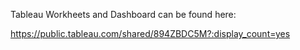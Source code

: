 
Tableau Workheets and Dashboard can be found here:

https://public.tableau.com/shared/894ZBDC5M?:display_count=yes


